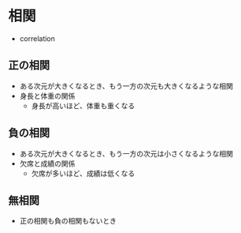# 相関

- correlation

## 正の相関

- ある次元が大きくなるとき、もう一方の次元も大きくなるような相関
- 身長と体重の関係
  - 身長が高いほど、体重も重くなる

## 負の相関

- ある次元が大きくなるとき、もう一方の次元は小さくなるような相関
- 欠席と成績の関係
  - 欠席が多いほど、成績は低くなる

## 無相関

- 正の相関も負の相関もないとき
